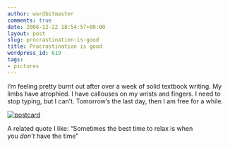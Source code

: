 ```yaml
---
author: wordbitmaster
comments: true
date: 2006-12-22 18:54:57+00:00
layout: post
slug: procrastination-is-good
title: Procrastination is good
wordpress_id: 619
tags:
- pictures
---
```


I’m feeling pretty burnt out after over a week of solid textbook writing. My limbs have atrophied. I have callouses on my wrists and fingers. I need to stop typing, but I can’t. Tomorrow’s the last day, then I am free for a while.

[![postcard](http://wordbitarchives.files.wordpress.com/2014/03/postcard.jpg)](http://wordbitarchives.files.wordpress.com/2014/03/postcard.jpg)

A related quote I like: “Sometimes the best time to relax is when you _don’t_ have the time”
